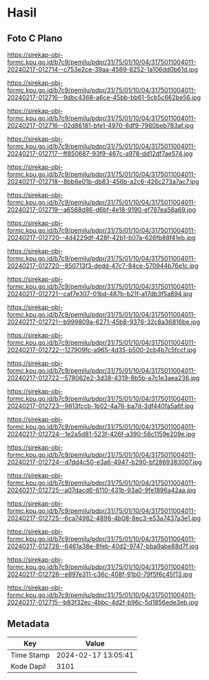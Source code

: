 # Hasil

## Foto C Plano

https://sirekap-obj-formc.kpu.go.id/b7c9/pemilu/pdpr/31/75/01/10/04/3175011004011-20240217-012714--c753e2ce-39aa-4569-8252-1a106dd0b61d.jpg

https://sirekap-obj-formc.kpu.go.id/b7c9/pemilu/pdpr/31/75/01/10/04/3175011004011-20240217-012716--9dbc4368-a6ce-45bb-bb61-5cb5c662be56.jpg

https://sirekap-obj-formc.kpu.go.id/b7c9/pemilu/pdpr/31/75/01/10/04/3175011004011-20240217-012716--02d86181-bfe1-4970-8df9-7980beb783af.jpg

https://sirekap-obj-formc.kpu.go.id/b7c9/pemilu/pdpr/31/75/01/10/04/3175011004011-20240217-012717--ff850687-93f9-467c-a978-dd12df7ae574.jpg

https://sirekap-obj-formc.kpu.go.id/b7c9/pemilu/pdpr/31/75/01/10/04/3175011004011-20240217-012718--8bb6e01b-db83-456b-a2c6-426c273a7ac7.jpg

https://sirekap-obj-formc.kpu.go.id/b7c9/pemilu/pdpr/31/75/01/10/04/3175011004011-20240217-012719--a6568d86-d6bf-4e18-9190-ef787ea58a69.jpg

https://sirekap-obj-formc.kpu.go.id/b7c9/pemilu/pdpr/31/75/01/10/04/3175011004011-20240217-012720--4d4229df-428f-42b1-b07a-626fb88f41eb.jpg

https://sirekap-obj-formc.kpu.go.id/b7c9/pemilu/pdpr/31/75/01/10/04/3175011004011-20240217-012720--850713f3-dedd-47c7-84ce-570944b76e1c.jpg

https://sirekap-obj-formc.kpu.go.id/b7c9/pemilu/pdpr/31/75/01/10/04/3175011004011-20240217-012721--caf7e307-01bd-487b-b21f-a17db3f5a894.jpg

https://sirekap-obj-formc.kpu.go.id/b7c9/pemilu/pdpr/31/75/01/10/04/3175011004011-20240217-012721--b999809a-6271-45b8-9376-32c8a36816be.jpg

https://sirekap-obj-formc.kpu.go.id/b7c9/pemilu/pdpr/31/75/01/10/04/3175011004011-20240217-012722--127909fc-a965-4d35-b500-2cb4b7c5fccf.jpg

https://sirekap-obj-formc.kpu.go.id/b7c9/pemilu/pdpr/31/75/01/10/04/3175011004011-20240217-012722--578062e2-3d38-4319-8b5b-a7c1e3aea236.jpg

https://sirekap-obj-formc.kpu.go.id/b7c9/pemilu/pdpr/31/75/01/10/04/3175011004011-20240217-012723--9813fccb-1b02-4a76-ba7d-3df440fa5a6f.jpg

https://sirekap-obj-formc.kpu.go.id/b7c9/pemilu/pdpr/31/75/01/10/04/3175011004011-20240217-012724--1e2a5d81-523f-426f-a390-58c1159e209e.jpg

https://sirekap-obj-formc.kpu.go.id/b7c9/pemilu/pdpr/31/75/01/10/04/3175011004011-20240217-012724--d7dd4c50-e3a6-4947-b290-bf2869383007.jpg

https://sirekap-obj-formc.kpu.go.id/b7c9/pemilu/pdpr/31/75/01/10/04/3175011004011-20240217-012725--a07dacd6-6110-431b-93a0-9fe1896a42aa.jpg

https://sirekap-obj-formc.kpu.go.id/b7c9/pemilu/pdpr/31/75/01/10/04/3175011004011-20240217-012725--6ca74982-4898-4b08-8ec3-e53a7437a3e1.jpg

https://sirekap-obj-formc.kpu.go.id/b7c9/pemilu/pdpr/31/75/01/10/04/3175011004011-20240217-012726--6461a38e-8feb-40d2-9747-bba9abe88d7f.jpg

https://sirekap-obj-formc.kpu.go.id/b7c9/pemilu/pdpr/31/75/01/10/04/3175011004011-20240217-012726--e897e311-c36c-408f-91b0-79f5f6c45f13.jpg

https://sirekap-obj-formc.kpu.go.id/b7c9/pemilu/pdpr/31/75/01/10/04/3175011004011-20240217-012715--b83f32ec-4bbc-4d2f-b96c-5d1856ede3eb.jpg


## Metadata

| Key        | Value               |
| ---------- | ------------------- |
| Time Stamp | 2024-02-17 13:05:41 |
| Kode Dapil | 3101                |




